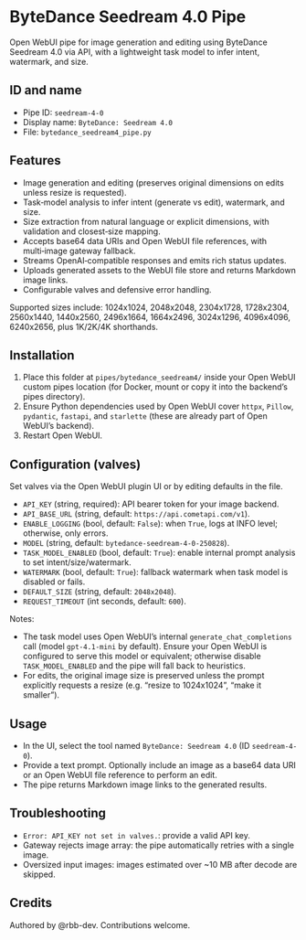 # ByteDance Seedream 4.0 Pipe

Open WebUI pipe for image generation and editing using ByteDance Seedream 4.0 via API, with a lightweight task model to infer intent, watermark, and size.

## ID and name
- Pipe ID: `seedream-4-0`
- Display name: `ByteDance: Seedream 4.0`
- File: `bytedance_seedream4_pipe.py`

## Features
- Image generation and editing (preserves original dimensions on edits unless resize is requested).
- Task‑model analysis to infer intent (generate vs edit), watermark, and size.
- Size extraction from natural language or explicit dimensions, with validation and closest‑size mapping.
- Accepts base64 data URIs and Open WebUI file references, with multi‑image gateway fallback.
- Streams OpenAI‑compatible responses and emits rich status updates.
- Uploads generated assets to the WebUI file store and returns Markdown image links.
- Configurable valves and defensive error handling.

Supported sizes include: 1024x1024, 2048x2048, 2304x1728, 1728x2304, 2560x1440, 1440x2560, 2496x1664, 1664x2496, 3024x1296, 4096x4096, 6240x2656, plus 1K/2K/4K shorthands.

## Installation
1. Place this folder at `pipes/bytedance_seedream4/` inside your Open WebUI custom pipes location (for Docker, mount or copy it into the backend’s pipes directory).
2. Ensure Python dependencies used by Open WebUI cover `httpx`, `Pillow`, `pydantic`, `fastapi`, and `starlette` (these are already part of Open WebUI’s backend).
3. Restart Open WebUI.

## Configuration (valves)
Set valves via the Open WebUI plugin UI or by editing defaults in the file.
- `API_KEY` (string, required): API bearer token for your image backend.
- `API_BASE_URL` (string, default: `https://api.cometapi.com/v1`).
- `ENABLE_LOGGING` (bool, default: `False`): when `True`, logs at INFO level; otherwise, only errors.
- `MODEL` (string, default: `bytedance-seedream-4-0-250828`).
- `TASK_MODEL_ENABLED` (bool, default: `True`): enable internal prompt analysis to set intent/size/watermark.
- `WATERMARK` (bool, default: `True`): fallback watermark when task model is disabled or fails.
- `DEFAULT_SIZE` (string, default: `2048x2048`).
- `REQUEST_TIMEOUT` (int seconds, default: `600`).

Notes:
- The task model uses Open WebUI’s internal `generate_chat_completions` call (model `gpt-4.1-mini` by default). Ensure your Open WebUI is configured to serve this model or equivalent; otherwise disable `TASK_MODEL_ENABLED` and the pipe will fall back to heuristics.
- For edits, the original image size is preserved unless the prompt explicitly requests a resize (e.g. “resize to 1024x1024”, “make it smaller”).

## Usage
- In the UI, select the tool named `ByteDance: Seedream 4.0` (ID `seedream-4-0`).
- Provide a text prompt. Optionally include an image as a base64 data URI or an Open WebUI file reference to perform an edit.
- The pipe returns Markdown image links to the generated results.

## Troubleshooting
- `Error: API_KEY not set in valves.`: provide a valid API key.
- Gateway rejects image array: the pipe automatically retries with a single image.
- Oversized input images: images estimated over ~10 MB after decode are skipped.

## Credits
Authored by @rbb-dev. Contributions welcome.
